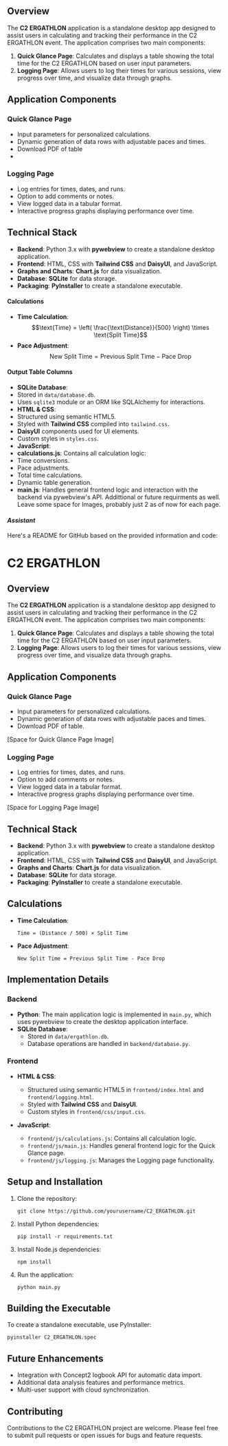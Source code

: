  ## Overview
 The **C2 ERGATHLON** application is a standalone desktop app designed to assist users in calculating and tracking their performance in the C2 ERGATHLON event. The application comprises two main components:
 1. **Quick Glance Page**: Calculates and displays a table showing the total time for the C2 ERGATHLON based on user input parameters.
 2. **Logging Page**: Allows users to log their times for various sessions, view progress over time, and visualize data through graphs.
 ## Application Components
 ### Quick Glance Page
 - Input parameters for personalized calculations.
 - Dynamic generation of data rows with adjustable paces and times.
 - Download PDF of table
 - 
 ### Logging Page
 - Log entries for times, dates, and runs.
 - Option to add comments or notes.
 - View logged data in a tabular format.
 - Interactive progress graphs displaying performance over time.
 ## Technical Stack
 - **Backend**: Python 3.x with **pywebview** to create a standalone desktop application.
 - **Frontend**: HTML, CSS with **Tailwind CSS** and **DaisyUI**, and JavaScript.
 - **Graphs and Charts**: **Chart.js** for data visualization.
 - **Database**: **SQLite** for data storage.
 - **Packaging**: **PyInstaller** to create a standalone executable.
 #### Calculations
 - **Time Calculation**:
 $$\text{Time} = \left( \frac{\text{Distance}}{500} \right) \times \text{Split Time}$$
 - **Pace Adjustment**:
 $$\text{New Split Time} = \text{Previous Split Time} - \text{Pace Drop}$$
 #### Output Table Columns
 - **SQLite Database**:
 - Stored in `data/database.db`.
 - Uses `sqlite3` module or an ORM like SQLAlchemy for interactions.
 - **HTML & CSS**:
 - Structured using semantic HTML5.
 - Styled with **Tailwind CSS** compiled into `tailwind.css`.
 - **DaisyUI** components used for UI elements.
 - Custom styles in `styles.css`.
 - **JavaScript**:
 - **calculations.js**: Contains all calculation logic:
 - Time conversions.
 - Pace adjustments.
 - Total time calculations.
 - Dynamic table generation.
 - **main.js**: Handles general frontend logic and interaction with the backend via pywebview's API.
 Addittional or future requirments as well. 
 Leave some space for Images, probably just 2 as of now for each page.

#### _Assistant_

 Here's a README for GitHub based on the provided information and code:
 
 # C2 ERGATHLON
 
 ## Overview
 
 The **C2 ERGATHLON** application is a standalone desktop app designed to assist users in calculating and tracking their performance in the C2 ERGATHLON event. The application comprises two main components:
 
 1. **Quick Glance Page**: Calculates and displays a table showing the total time for the C2 ERGATHLON based on user input parameters.
 2. **Logging Page**: Allows users to log their times for various sessions, view progress over time, and visualize data through graphs.
 
 ## Application Components
 
 ### Quick Glance Page
 
 - Input parameters for personalized calculations.
 - Dynamic generation of data rows with adjustable paces and times.
 - Download PDF of table.
 
 [Space for Quick Glance Page Image]
 
 ### Logging Page
 
 - Log entries for times, dates, and runs.
 - Option to add comments or notes.
 - View logged data in a tabular format.
 - Interactive progress graphs displaying performance over time.
 
 [Space for Logging Page Image]
 
 ## Technical Stack
 
 - **Backend**: Python 3.x with **pywebview** to create a standalone desktop application.
 - **Frontend**: HTML, CSS with **Tailwind CSS** and **DaisyUI**, and JavaScript.
 - **Graphs and Charts**: **Chart.js** for data visualization.
 - **Database**: **SQLite** for data storage.
 - **Packaging**: **PyInstaller** to create a standalone executable.
 
 ## Calculations
 
 - **Time Calculation**:
   ```
   Time = (Distance / 500) × Split Time
   ```
 - **Pace Adjustment**:
   ```
   New Split Time = Previous Split Time - Pace Drop
   ```
 
 ## Implementation Details
 
 ### Backend
 
 - **Python**: The main application logic is implemented in `main.py`, which uses pywebview to create the desktop application interface.
 - **SQLite Database**:
   - Stored in `data/ergathlon.db`.
   - Database operations are handled in `backend/database.py`.
 
 ### Frontend
 
 - **HTML & CSS**:
   - Structured using semantic HTML5 in `frontend/index.html` and `frontend/logging.html`.
   - Styled with **Tailwind CSS** and **DaisyUI**.
   - Custom styles in `frontend/css/input.css`.
 
 - **JavaScript**:
   - `frontend/js/calculations.js`: Contains all calculation logic.
   - `frontend/js/main.js`: Handles general frontend logic for the Quick Glance page.
   - `frontend/js/logging.js`: Manages the Logging page functionality.
 
 ## Setup and Installation
 
 1. Clone the repository:
    ```
    git clone https://github.com/yourusername/C2_ERGATHLON.git
    ```
 
 2. Install Python dependencies:
    ```
    pip install -r requirements.txt
    ```
 
 3. Install Node.js dependencies:
    ```
    npm install
    ```
 
 4. Run the application:
    ```
    python main.py
    ```
 
 ## Building the Executable
 
 To create a standalone executable, use PyInstaller:
 
 ```
 pyinstaller C2_ERGATHLON.spec
 ```
 
 ## Future Enhancements
 
 - Integration with Concept2 logbook API for automatic data import.
 - Additional data analysis features and performance metrics.
 - Multi-user support with cloud synchronization.
 
 ## Contributing
 
 Contributions to the C2 ERGATHLON project are welcome. Please feel free to submit pull requests or open issues for bugs and feature requests.